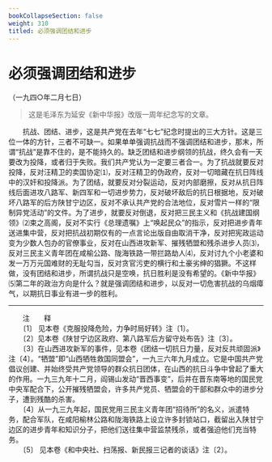 ```yaml
---
bookCollapseSection: false
weight: 310
titled: 必须强调团结和进步  
---
```


# 必须强调团结和进步  
（一九四○年二月七日）  
  
> 这是毛泽东为延安《新中华报》改版一周年纪念写的文章。   
  
　　抗战、团结、进步，这是共产党在去年“七七”纪念时提出的三大方针。这是三位一体的方针，三者不可缺一。如果单单强调抗战而不强调团结和进步，那末，所谓“抗战”是靠不住的，是不能持久的。缺乏团结和进步纲领的抗战，终久会有一天要改为投降，或者归于失败。我们共产党认为一定要三者合一。为了抗战就要反对投降，反对汪精卫的卖国协定⑴，反对汪精卫的伪政府，反对一切暗藏在抗日阵线中的汉奸和投降派。为了团结，就要反对分裂运动，反对内部磨擦，反对从抗日阵线后面进攻八路军、新四军和一切进步势力，反对破坏敌后的抗日根据地，反对破坏八路军的后方陕甘宁边区，反对不承认共产党的合法地位，反对雪片一样的“限制异党活动”的文件。为了进步，就要反对倒退，反对把三民主义和《抗战建国纲领》⑵束之高阁，反对不实行《总理遗嘱》上“唤起民众”的指示，反对把进步青年送进集中营，反对把抗战初期仅有的一点言论出版自由取消干净，反对把宪政运动变为少数人包办的官僚事业，反对在山西进攻新军、摧残牺盟和残杀进步人员⑶，反对三民主义青年团在咸榆公路、陇海铁路一带拦路劫人⑷，反对讨九个小老婆和发一万万元国难财的无耻勾当，反对贪官污吏的横行和土豪劣绅的猖獗。不这样做，没有团结和进步，所谓抗战只是空唤，抗日胜利是没有希望的。《新中华报》⑸第二年的政治方向是什么？就是强调团结和进步，以反对一切危害抗战的乌烟瘴气，以期抗日事业有进一步的胜利。   
  
  
------------------  
　　注　　释   
　　〔1〕 见本卷《克服投降危险，力争时局好转》注〔1〕。   
　　〔2〕见本卷《陕甘宁边区政府、第八路军后方留守处布告》注〔3〕。   
　　〔3〕在山西进攻新军的事件，见本卷《团结一切抗日力量，反对反共顽固派》注〔4〕。“牺盟”即“山西牺牲救国同盟会”，一九三六年九月成立。它是中国共产党倡议创建、并始终受共产党领导的群众抗日团体，在山西的抗日斗争中曾起了重大的作用。一九三九年十二月，阎锡山发动“晋西事变”，后并在晋东南等地的国民党中央军配合下，公开摧残牺盟会，许多共产党员、牺盟会的干部和群众中的进步分子，遭到残酷的杀害。   
　　〔4〕从一九三九年起，国民党用三民主义青年团“招待所”的名义，派遣特务，配合军队，在咸阳榆林公路和陇海铁路上设立许多封锁站口，截留出入陕甘宁边区的进步青年和知识分子，把他们送往集中营监禁残杀，或者强迫他们充当特务。   
　　〔5〕 见本卷《和中央社、扫荡报、新民报三记者的谈话》注〔2〕。   